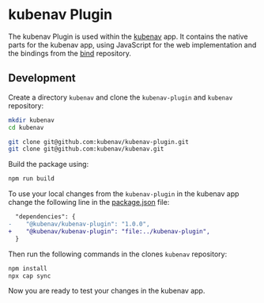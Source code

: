 # kubenav Plugin

The kubenav Plugin is used within the [kubenav](https://github.com/kubenav/kubenav) app. It contains the native parts for the kubenav app, using JavaScript for the web implementation and the bindings from the [bind](https://github.com/kubenav/bind) repository.

## Development

Create a directory `kubenav` and clone the `kubenav-plugin` and `kubenav` repository:

```sh
mkdir kubenav
cd kubenav

git clone git@github.com:kubenav/kubenav-plugin.git
git clone git@github.com:kubenav/kubenav.git
```

Build the package using:

```sh
npm run build
```

To use your local changes from the `kubenav-plugin` in the kubenav app change the following line in the [package.json](https://github.com/kubenav/kubenav/blob/master/package.json) file:

```diff
  "dependencies": {
-    "@kubenav/kubenav-plugin": "1.0.0",
+    "@kubenav/kubenav-plugin": "file:../kubenav-plugin",
  }
```

Then run the following commands in the clones `kubenav` repository:

```sh
npm install
npx cap sync
```

Now you are ready to test your changes in the kubenav app.
